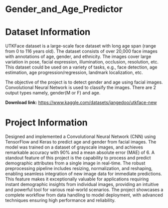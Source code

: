 # Gender_and_Age_Predictor

# Dataset Information

UTKFace dataset is a large-scale face dataset with long age span (range from 0 to 116 years old). The dataset consists of over 20,000 face images with annotations of age, gender, and ethnicity. The images cover large variation in pose, facial expression, illumination, occlusion, resolution, etc. This dataset could be used on a variety of tasks, e.g., face detection, age estimation, age progression/regression, landmark localization, etc.

The objective of the project is to detect gender and age using facial images. Convolutional Neural Network is used to classify the images. There are 2 output types namely, gender(M or F) and age.

**Download link:** https://www.kaggle.com/datasets/jangedoo/utkface-new

# Project Information

Designed and implemented a Convolutional Neural Network (CNN) using TensorFlow and Keras to predict age and gender from facial images. The model was trained on a dataset of grayscale images, and achieves remarkable accuracy with 90% and a mean absolute error (MAE) of 6. A standout feature of this project is the capability to process and predict demographic attributes from a single image in real-time. The robust preprocessing pipeline includes resizing, normalization, and reshaping, enabling seamless integration of new image data for immediate predictions. This feature makes it exceptionally valuable for applications requiring instant demographic insights from individual images, providing an intuitive and powerful tool for various real-world scenarios. The project showcases a complete workflow from data handling to model deployment, with advanced techniques ensuring high performance and reliability.
